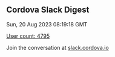 ## Cordova Slack Digest
Sun, 20 Aug 2023 08:19:18 GMT

[User count: 4795](https://cordova.slack.com/)


Join the conversation at [slack.cordova.io](http://slack.cordova.io/)
